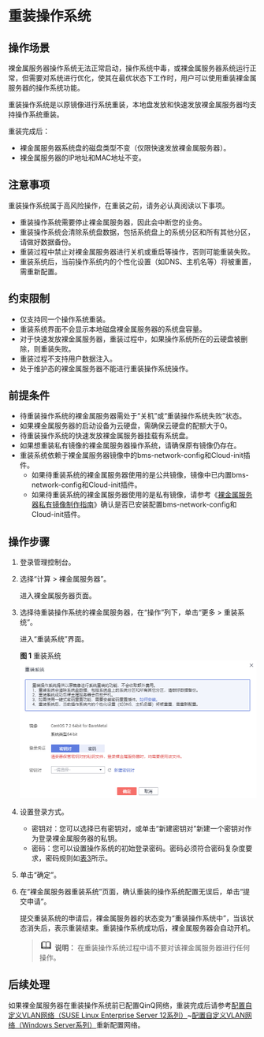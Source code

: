 # 重装操作系统<a name="bms_01_0029"></a>

## 操作场景<a name="section60394636111543"></a>

裸金属服务器操作系统无法正常启动，操作系统中毒，或裸金属服务器系统运行正常，但需要对系统进行优化，使其在最优状态下工作时，用户可以使用重装裸金属服务器的操作系统功能。

重装操作系统是以原镜像进行系统重装，本地盘发放和快速发放裸金属服务器均支持操作系统重装。

重装完成后：

-   裸金属服务器系统盘的磁盘类型不变（仅限快速发放裸金属服务器）。
-   裸金属服务器的IP地址和MAC地址不变。

## 注意事项<a name="section37447471165714"></a>

重装操作系统属于高风险操作，在重装之前，请务必认真阅读以下事项。

-   重装操作系统需要停止裸金属服务器，因此会中断您的业务。
-   重装操作系统会清除系统盘数据，包括系统盘上的系统分区和所有其他分区，请做好数据备份。
-   重装过程中禁止对裸金属服务器进行关机或重启等操作，否则可能重装失败。
-   重装系统后，当前操作系统内的个性化设置（如DNS、主机名等）将被重置，需重新配置。

## 约束限制<a name="section4500313111616"></a>

-   仅支持同一个操作系统重装。
-   重装系统界面不会显示本地磁盘裸金属服务器的系统盘容量。
-   对于快速发放裸金属服务器，重装过程中，如果操作系统所在的云硬盘被删除，则重装失败。
-   重装过程不支持用户数据注入。
-   处于维护态的裸金属服务器不能进行重装操作系统操作。

## 前提条件<a name="section2641260214160"></a>

-   待重装操作系统的裸金属服务器需处于“关机”或“重装操作系统失败”状态。
-   如果裸金属服务器的启动设备为云硬盘，需确保云硬盘的配额大于0。
-   待重装操作系统的快速发放裸金属服务器挂载有系统盘。
-   如果想重装私有镜像的裸金属服务器操作系统，请确保原有镜像仍存在。
-   重装系统依赖于裸金属服务器镜像中的bms-network-config和Cloud-init插件。
    -   如果待重装系统的裸金属服务器使用的是公共镜像，镜像中已内置bms-network-config和Cloud-init插件。
    -   如果待重装系统的裸金属服务器使用的是私有镜像，请参考《[裸金属服务器私有镜像制作指南](https://support.huaweicloud.com/bpicg-bms/bms_03_0032.html)》确认是否已安装配置bms-network-config和Cloud-init插件。


## 操作步骤<a name="section185245411394"></a>

1.  登录管理控制台。
2.  选择“计算 \> 裸金属服务器”。

    进入裸金属服务器页面。

3.  选择待重装操作系统的裸金属服务器，在“操作”列下，单击“更多 \> 重装系统”。

    进入“重装系统”界面。

    **图 1**  重装系统<a name="fig7231183311514"></a>  
    ![](figures/重装系统.png "重装系统")

4.  设置登录方式。
    -   密钥对：您可以选择已有密钥对，或单击“新建密钥对”新建一个密钥对作为登录裸金属服务器的私钥。
    -   密码：您可以设置操作系统的初始登录密码。密码必须符合密码复杂度要求，密码规则如[表3](用户数据注入.md#table17998105810568)所示。

5.  单击“确定”。
6.  在“裸金属服务器重装系统”页面，确认重装的操作系统配置无误后，单击“提交申请”。

    提交重装系统的申请后，裸金属服务器的状态变为“重装操作系统中”，当该状态消失后，表示重装结束。重装操作系统成功后，裸金属服务器会自动开机。

    >![](public_sys-resources/icon-note.gif) **说明：** 
    >在重装操作系统过程中请不要对该裸金属服务器进行任何操作。


## 后续处理<a name="section26517811420"></a>

如果裸金属服务器在重装操作系统前已配置QinQ网络，重装完成后请参考[配置自定义VLAN网络（SUSE Linux Enterprise Server 12系列）](配置自定义VLAN网络（SUSE-Linux-Enterprise-Server-12系列）.md)\~[配置自定义VLAN网络（Windows Server系列）](配置自定义VLAN网络（Windows-Server系列）.md)重新配置网络。

